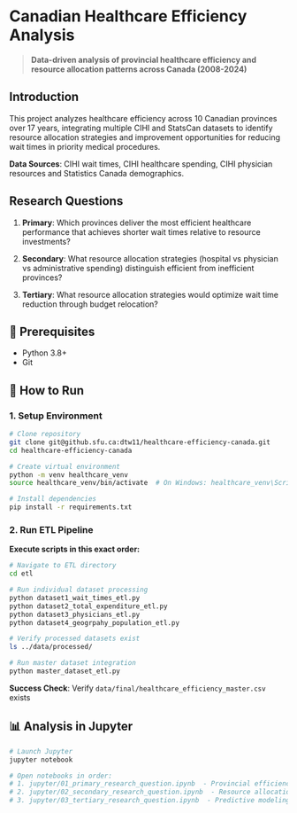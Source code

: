 # Canadian Healthcare Efficiency Analysis

> **Data-driven analysis of provincial healthcare efficiency and resource allocation patterns across Canada (2008-2024)**

## Introduction

This project analyzes healthcare efficiency across 10 Canadian provinces over 17 years, integrating multiple CIHI and StatsCan datasets to identify resource allocation strategies and improvement opportunities for reducing wait times in priority medical procedures.

**Data Sources**: CIHI wait times, CIHI healthcare spending, CIHI physician resources and Statistics Canada demographics.

## Research Questions

1. **Primary**: Which provinces deliver the most efficient healthcare performance that achieves shorter wait times relative to resource investments?

2. **Secondary**: What resource allocation strategies (hospital vs physician vs administrative spending) distinguish efficient from inefficient provinces?

3. **Tertiary**: What resource allocation strategies would optimize wait time reduction through budget relocation?

## 🔧 Prerequisites

- Python 3.8+
- Git

## 🚀 How to Run

### 1. Setup Environment
```bash
# Clone repository
git clone git@github.sfu.ca:dtw11/healthcare-efficiency-canada.git
cd healthcare-efficiency-canada

# Create virtual environment
python -m venv healthcare_venv
source healthcare_venv/bin/activate  # On Windows: healthcare_venv\Scripts\activate

# Install dependencies
pip install -r requirements.txt
```

### 2. Run ETL Pipeline
**Execute scripts in this exact order:**

```bash
# Navigate to ETL directory
cd etl

# Run individual dataset processing
python dataset1_wait_times_etl.py
python dataset2_total_expenditure_etl.py
python dataset3_physicians_etl.py
python dataset4_geogrpahy_population_etl.py

# Verify processed datasets exist
ls ../data/processed/

# Run master dataset integration
python master_dataset_etl.py
```

**Success Check**: Verify `data/final/healthcare_efficiency_master.csv` exists

## 📊 Analysis in Jupyter

```bash
# Launch Jupyter
jupyter notebook

# Open notebooks in order:
# 1. jupyter/01_primary_research_question.ipynb  - Provincial efficiency rankings
# 2. jupyter/02_secondary_research_question.ipynb  - Resource allocation analysis  
# 3. jupyter/03_tertiary_research_question.ipynb  - Predictive modeling
```
